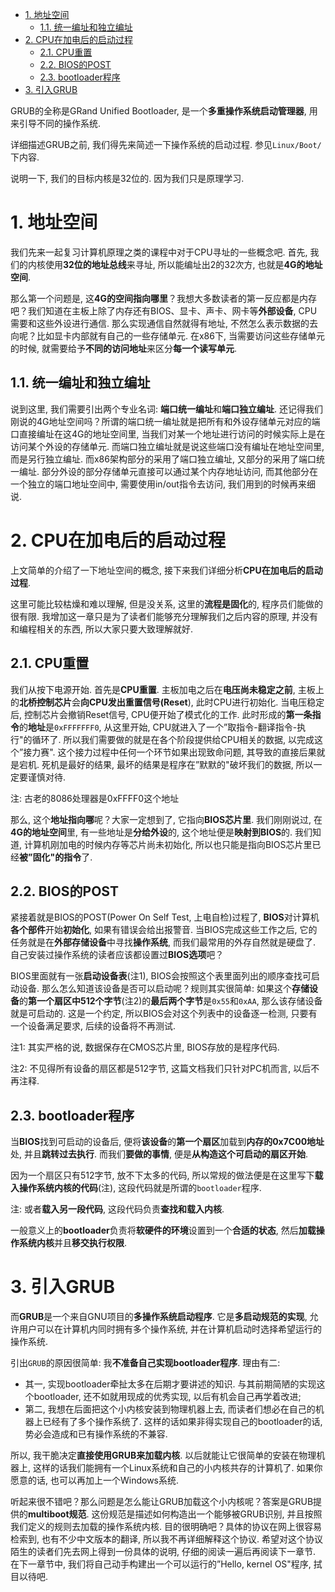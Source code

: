 
<!-- @import "[TOC]" {cmd="toc" depthFrom=1 depthTo=6 orderedList=false} -->

<!-- code_chunk_output -->

- [1. 地址空间](#1-地址空间)
  - [1.1. 统一编址和独立编址](#11-统一编址和独立编址)
- [2. CPU在加电后的启动过程](#2-cpu在加电后的启动过程)
  - [2.1. CPU重置](#21-cpu重置)
  - [2.2. BIOS的POST](#22-bios的post)
  - [2.3. bootloader程序](#23-bootloader程序)
- [3. 引入GRUB](#3-引入grub)

<!-- /code_chunk_output -->

GRUB的全称是GRand Unified Bootloader, 是一个**多重操作系统启动管理器**, 用来引导不同的操作系统. 

详细描述GRUB之前, 我们得先来简述一下操作系统的启动过程. 参见`Linux/Boot/`下内容.

说明一下, 我们的目标内核是32位的. 因为我们只是原理学习. 

# 1. 地址空间

我们先来一起复习计算机原理之类的课程中对于CPU寻址的一些概念吧. 首先, 我们的内核使用**32位的地址总线**来寻址, 所以能编址出2的32次方, 也就是**4G的地址空间**. 

那么第一个问题是, 这**4G的空间指向哪里**？我想大多数读者的第一反应都是内存吧？我们知道在主板上除了内存还有BIOS、显卡、声卡、网卡等**外部设备**, CPU需要和这些外设进行通信. 那么实现通信自然就得有地址, 不然怎么表示数据的去向呢？比如显卡内部就有自己的一些存储单元. 在x86下, 当需要访问这些存储单元的时候, 就需要给予**不同的访问地址**来区分**每一个读写单元**. 

## 1.1. 统一编址和独立编址

说到这里, 我们需要引出两个专业名词: **端口统一编址**和**端口独立编址**. 还记得我们刚说的4G地址空间吗？所谓的端口统一编址就是把所有和外设存储单元对应的端口直接编址在这4G的地址空间里, 当我们对某一个地址进行访问的时候实际上是在访问某个外设的存储单元. 而端口独立编址就是说这些端口没有编址在地址空间里, 而是另行独立编址. 而x86架构部分的采用了端口独立编址, 又部分的采用了端口统一编址. 部分外设的部分存储单元直接可以通过某个内存地址访问, 而其他部分在一个独立的端口地址空间中, 需要使用in/out指令去访问, 我们用到的时候再来细说. 

# 2. CPU在加电后的启动过程

上文简单的介绍了一下地址空间的概念, 接下来我们详细分析**CPU在加电后的启动过程**. 

这里可能比较枯燥和难以理解, 但是没关系, 这里的**流程是固化**的, 程序员们能做的很有限. 我增加这一章只是为了读者们能够充分理解我们之后内容的原理, 并没有和编程相关的东西, 所以大家只要大致理解就好. 

## 2.1. CPU重置

我们从按下电源开始. 首先是**CPU重置**. 主板加电之后在**电压尚未稳定之前**, 主板上的**北桥控制芯片**会**向CPU发出重置信号(Reset**), 此时CPU进行初始化. 当电压稳定后, 控制芯片会撤销Reset信号, CPU便开始了模式化的工作. 此时形成的**第一条指令**的**地址**是`0xFFFFFFF0`, 从这里开始, CPU就进入了一个”取指令-翻译指令-执行"的循环了. 所以我们需要做的就是在各个阶段提供给CPU相关的数据, 以完成这个”接力赛". 这个接力过程中任何一个环节如果出现致命问题, 其导致的直接后果就是宕机. 死机是最好的结果, 最坏的结果是程序在”默默的"破坏我们的数据, 所以一定要谨慎对待. 

注: 古老的8086处理器是0xFFFF0这个地址

那么, 这个**地址指向哪**呢？大家一定想到了, 它指向**BIOS芯片里**. 我们刚刚说过, 在**4G的地址空间**里, 有一些地址是**分给外设**的, 这个地址便是**映射到BIOS**的. 我们知道, 计算机刚加电的时候内存等芯片尚未初始化, 所以也只能是指向BIOS芯片里已经**被”固化"的指令**了. 

## 2.2. BIOS的POST

紧接着就是BIOS的POST(Power On Self Test, 上电自检)过程了, **BIOS**对计算机**各个部件**开始**初始化**, 如果有错误会给出报警音. 当BIOS完成这些工作之后, 它的任务就是在**外部存储设备**中寻找**操作系统**, 而我们最常用的外存自然就是硬盘了. 自己安装过操作系统的读者应该都设置过**BIOS选项**吧？

BIOS里面就有一张**启动设备表**(注1), BIOS会按照这个表里面列出的顺序查找可启动设备. 那么怎么知道该设备是否可以启动呢？规则其实很简单: 如果这个**存储设备**的**第一个扇区中512个字节**(注2)的**最后两个字节**是`0x55`和`0xAA`, 那么该存储设备就是可启动的. 这是一个约定, 所以BIOS会对这个列表中的设备逐一检测, 只要有一个设备满足要求, 后续的设备将不再测试. 

注1: 其实严格的说, 数据保存在CMOS芯片里, BIOS存放的是程序代码. 

注2: 不见得所有设备的扇区都是512字节, 这篇文档我们只针对PC机而言, 以后不再注释. 

## 2.3. bootloader程序

当**BIOS**找到可启动的设备后, 便将**该设备**的**第一个扇区**加载到**内存的0x7C00地址**处, 并且**跳转过去执行**. 而我们**要做的事情**, 便是**从构造这个可启动的扇区开始**. 

因为一个扇区只有512字节, 放不下太多的代码, 所以常规的做法便是在这里写下**载入操作系统内核的代码**(注), 这段代码就是所谓的`bootloader`程序. 

注: 或者**载入另一段代码**, 这段代码负责**查找和载入内核**. 

一般意义上的**bootloader**负责将**软硬件的环境**设置到一个**合适的状态**, 然后**加载操作系统内核**并且**移交执行权限**. 

# 3. 引入GRUB

而**GRUB**是一个来自GNU项目的**多操作系统启动程序**. 它是**多启动规范的实现**, 允许用户可以在计算机内同时拥有多个操作系统, 并在计算机启动时选择希望运行的操作系统. 

引出`GRUB`的原因很简单: 我**不准备自己实现bootloader程序**. 理由有二: 

- 其一, 实现bootloader牵扯太多在后期才要讲述的知识. 与其前期简陋的实现这个bootloader, 还不如就用现成的优秀实现, 以后有机会自己再学着改进; 
- 第二, 我想在后面把这个小内核安装到物理机器上去, 而读者们想必在自己的机器上已经有了多个操作系统了. 这样的话如果非得实现自己的bootloader的话, 势必会造成和已有操作系统的不兼容. 

所以, 我干脆决定**直接使用GRUB来加载内核**. 以后就能让它很简单的安装在物理机器上, 这样的话我们能拥有一个Linux系统和自己的小内核共存的计算机了. 如果你愿意的话, 也可以再加上一个Windows系统. 

听起来很不错吧？那么问题是怎么能让GRUB加载这个小内核呢？答案是GRUB提供的**multiboot规范**. 这份规范是描述如何构造出一个能够被GRUB识别, 并且按照我们定义的规则去加载的操作系统内核. 目的很明确吧？具体的协议在网上很容易检索到, 也有不少中文版本的翻译, 所以我不再详细解释这个协议. 希望对这个协议陌生的读者们先去网上得到一份具体的说明, 仔细的阅读一遍后再阅读下一章节. 在下一章节中, 我们将自己动手构建出一个可以运行的”Hello, kernel OS"程序, 拭目以待吧. 
